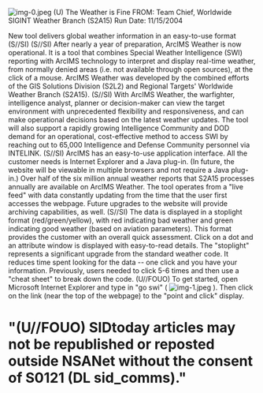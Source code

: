 ![img-0.jpeg](img-0.jpeg)
(U) The Weather is Fine
FROM:
Team Chief, Worldwide SIGINT Weather Branch (S2A15)
Run Date: 11/15/2004

New tool delivers global weather information in an easy-to-use format (S//SI)
(S//SI) After nearly a year of preparation, ArcIMS Weather is now operational. It is a tool that combines Special Weather Intelligence (SWI) reporting with ArcIMS technology to interpret and display real-time weather, from normally denied areas (i.e. not available through open sources), at the click of a mouse. ArcIMS Weather was developed by the combined efforts of the GIS Solutions Division (S2L2) and Regional Targets' Worldwide Weather Branch (S2A15).
(S//SI) With ArcIMS Weather, the warfighter, intelligence analyst, planner or decision-maker can view the target environment with unprecedented flexibility and responsiveness, and can make operational decisions based on the latest weather updates. The tool will also support a rapidly growing Intelligence Community and DOD demand for an operational, cost-effective method to access SWI by reaching out to 65,000 Intelligence and Defense Community personnel via INTELINK.
(S//SI) ArcIMS has an easy-to-use application interface. All the customer needs is Internet Explorer and a Java plug-in. (In future, the website will be viewable in multiple browsers and not require a Java plug-in.) Over half of the six million annual weather reports that S2A15 processes annually are available on ArcIMS Weather. The tool operates from a "live feed" with data constantly updating from the time that the user first accesses the webpage. Future upgrades to the website will provide archiving capabilities, as well.
(S//SI) The data is displayed in a stoplight format (red/green/yellow), with red indicating bad weather and green indicating good weather (based on aviation parameters). This format provides the customer with an overall quick assessment. Click on a dot and an attribute window is displayed with easy-to-read details. The "stoplight" represents a significant upgrade from the standard weather code. It reduces time spent looking for the data -- one click and you have your information. Previously, users needed to click 5-6 times and then use a "cheat sheet" to break down the code.
(U//FOUO) To get started, open Microsoft Internet Explorer and type in "go swi" (
![img-1.jpeg](img-1.jpeg)
). Then click on the link (near the top of the webpage) to the "point and click" display.

# "(U//FOUO) SIDtoday articles may not be republished or reposted outside NSANet without the consent of S0121 (DL sid_comms)."
